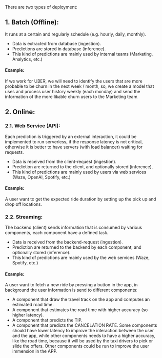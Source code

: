 There are two types of deployment:

## 1. Batch (Offline):

It runs at a certain and regularly schedule (e.g. hourly, daily, monthly).

- Data is extracted from database (ingestion).
- Predictions are stored in database (inference).
- This kind of predictions are mainly used by internal teams (Marketing, Analytics, etc.)

#### Example:

If we work for UBER, we will need to identify the users that are more probable to be churn in the next week / month, so, we create a model that uses and process user history weekly (each monday) and send the information of the more likable churn users to the Marketing team.

## 2. Online:

### 2.1. Web Service (API):

Each prediction is triggered by an external interaction, it could be implemented to run serverless, if the response latency is not critical, otherwise it is better to have servers (with load balancer) waiting for requests.

- Data is received from the client-request (ingestion).
- Prediction are returned to the client, and optionally stored (inference).
- This kind of predictions are mainly used by users via web services (Waze, OpenAI, Spotify, etc.)

#### Example:

A user want to get the expected ride duration by setting up the pick up and drop off locations.

### 2.2. Streaming:

The backend (client) sends information that is consumed by various components, each component have a defined task.

- Data is received from the backend-request (ingestion).
- Prediction are returned to the backend by each component, and optionally stored (inference).
- This kind of predictions are mainly used by the web services (Waze, Spotify, etc.)

#### Example:

A user want to fetch a new ride by pressing a button in the app, in background the user information is send to different components:
- A component that draw the travel track on the app and computes an estimated road time.
- A component that estimates the road time with higher accuracy (so higher latency).
- A component that predicts the TIP.
- A component that predicts the CANCELATION RATE.
Some components should have lower latency to improve the interaction between the user and the app, while other components needs to have a higher accuracy, like the road time, because it will be used by the taxi drivers to pick or slide the offers. Other components could be run to improve the user immension in the APP.



